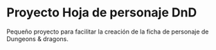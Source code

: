 # Proyecto Hoja de personaje DnD

Pequeño proyecto para facilitar la creación de la ficha de personaje de Dungeons & dragons.
